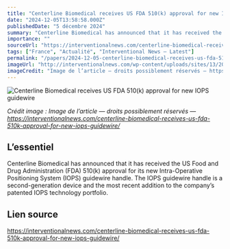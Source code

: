 ```yaml
---
title: "Centerline Biomedical receives US FDA 510(k) approval for new IOPS guidewire"
date: "2024-12-05T13:58:58.000Z"
publishedDate: "5 décembre 2024"
summary: "Centerline Biomedical has announced that it has received the US Food and Drug Administration (FDA) 510(k) approval for its new Intra-Operative Positioning System (IOPS) guidewire handle. The IOPS guidewire handle is a second-generation device and the most recent addition to the company’s patented IOPS technology portfolio."
importance: ""
sourceUrl: "https://interventionalnews.com/centerline-biomedical-receives-us-fda-510k-approval-for-new-iops-guidewire/"
tags: ["France", "Actualité", "Interventional News — Latest"]
permalink: "/papers/2024-12-05-centerline-biomedical-receives-us-fda-510k-approval-for-new-iops-guidewire"
imageUrl: "http://interventionalnews.com/wp-content/uploads/sites/13/2019/07/Centerline-Biomedical-logo-766x512.jpg"
imageCredit: "Image de l’article — droits possiblement réservés — https://interventionalnews.com/centerline-biomedical-receives-us-fda-510k-approval-for-new-iops-guidewire/"
---
```


![Centerline Biomedical receives US FDA 510(k) approval for new IOPS guidewire](http://interventionalnews.com/wp-content/uploads/sites/13/2019/07/Centerline-Biomedical-logo-766x512.jpg)

*Crédit image : Image de l’article — droits possiblement réservés — https://interventionalnews.com/centerline-biomedical-receives-us-fda-510k-approval-for-new-iops-guidewire/*

## L’essentiel

Centerline Biomedical has announced that it has received the US Food and Drug Administration (FDA) 510(k) approval for its new Intra-Operative Positioning System (IOPS) guidewire handle. The IOPS guidewire handle is a second-generation device and the most recent addition to the company’s patented IOPS technology portfolio.

## Lien source

https://interventionalnews.com/centerline-biomedical-receives-us-fda-510k-approval-for-new-iops-guidewire/
